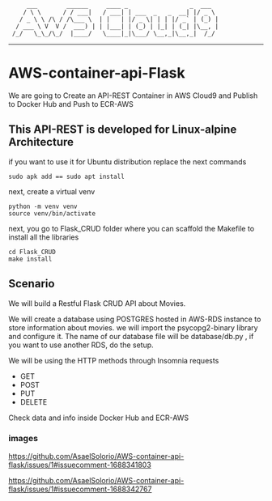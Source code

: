          ___        ______     ____ _                 _  ___  
        / \ \      / / ___|   / ___| | ___  _   _  __| |/ _ \ 
       / _ \ \ /\ / /\___ \  | |   | |/ _ \| | | |/ _` | (_) |
      / ___ \ V  V /  ___) | | |___| | (_) | |_| | (_| |\__, |
     /_/   \_\_/\_/  |____/   \____|_|\___/ \__,_|\__,_|  /_/ 
 ----------------------------------------------------------------- 


# AWS-container-api-Flask
We are going to Create an API-REST Container in AWS Cloud9 and Publish to Docker Hub and Push to ECR-AWS

## This API-REST is developed for Linux-alpine Architecture
if you want to use it for Ubuntu distribution replace the next commands
``` batch
sudo apk add == sudo apt install 
```

next, create a virtual venv
``` batch
python -m venv venv
source venv/bin/activate
```
next, you go to Flask_CRUD folder where you can scaffold the Makefile to install all the libraries
``` batch
cd Flask_CRUD
make install
```
## Scenario

We will build a Restful Flask CRUD API about Movies.

We will create a database using POSTGRES hosted in AWS-RDS instance to store information about movies. we will import the psycopg2-binary library and configure it. The name of our database file will be database/db.py , if you want to use another RDS, do the setup. 

We will be using the HTTP methods through Insomnia requests

- GET
- POST
- PUT
- DELETE

Check data and info inside Docker Hub and ECR-AWS

### images

https://github.com/AsaelSolorio/AWS-container-api-flask/issues/1#issuecomment-1688341803

https://github.com/AsaelSolorio/AWS-container-api-flask/issues/1#issuecomment-1688342767


